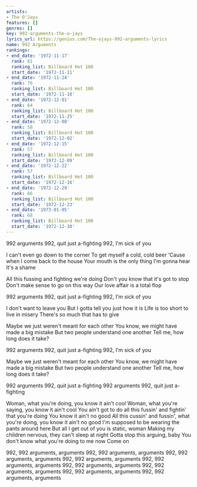 ```yaml
---
artists:
- The O'Jays
features: []
genres: []
key: 992-arguments-the-o-jays
lyrics_url: https://genius.com/The-ojays-992-arguments-lyrics
name: 992 Arguments
rankings:
- end_date: '1972-11-17'
  rank: 81
  ranking_list: Billboard Hot 100
  start_date: '1972-11-11'
- end_date: '1972-11-24'
  rank: 76
  ranking_list: Billboard Hot 100
  start_date: '1972-11-18'
- end_date: '1972-12-01'
  rank: 64
  ranking_list: Billboard Hot 100
  start_date: '1972-11-25'
- end_date: '1972-12-08'
  rank: 58
  ranking_list: Billboard Hot 100
  start_date: '1972-12-02'
- end_date: '1972-12-15'
  rank: 57
  ranking_list: Billboard Hot 100
  start_date: '1972-12-09'
- end_date: '1972-12-22'
  rank: 57
  ranking_list: Billboard Hot 100
  start_date: '1972-12-16'
- end_date: '1972-12-29'
  rank: 66
  ranking_list: Billboard Hot 100
  start_date: '1972-12-23'
- end_date: '1973-01-05'
  rank: 68
  ranking_list: Billboard Hot 100
  start_date: '1972-12-30'
---
```

992 arguments
992, quit just a-fighting
992, I'm sick of you


I can't even go down to the corner
To get myself a cold, cold beer
'Cause when I come back to the house
Your mouth is the only thing I'm gonna hear
It's a shame


All this fussing and fighting we're doing
Don't you know that it's got to stop
Don't make sense to go on this way
Our love affair is a total flop


992 arguments
992, quit just a-fighting
992, I'm sick of you


I don't want to leave you
But I gotta tell you just how it is
Life is too short to live in misery
There's so much that has to give


Maybe we just weren't meant for each other
You know, we might have made a big mistake
But two people understand one another
Tell me, how long does it take?


992 arguments
992, quit just a-fighting
992, I'm sick of you

Maybe we just weren't meant for each other
You know, we might have made a big mistake
But two people understand one another
Tell me, how long does it take?


992 arguments
992, quit just a-fighting
992 arguments
992, quit just a-fighting


Woman, what you're doing, you know it ain't cool
Woman, what you're saying, you know it ain't cool
You ain't got to do all this fussin' and fightin' that you're doing
You know it ain't no good
All this cussin' and fussin', what you're doing, you know it ain't no good
I'm supposed to be wearing the pants around here
But all I get out of you is static, woman
Making my children nervous, they can't sleep at night
Gotta stop this arguing, baby
You don't know what you're doing to me now
Come on


992, 992 arguments, arguments
992, 992 arguments, arguments
992, 992 arguments, arguments
992, 992 arguments, arguments
992, 992 arguments, arguments
992, 992 arguments, arguments
992, 992 arguments, arguments
992, 992 arguments, arguments
992, 992 arguments, arguments
